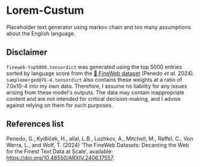# Lorem-Custum
Placeholder text generator using markov chain and too many assumptions about the English language.


## Disclaimer
`fineweb-top5000.tensordict` was generated using the top 5000 entries sorted by language score from the <a href="https://huggingface.co/datasets/HuggingFaceFW/fineweb">🍷 FineWeb dataset</a> (Penedo _et al._ 2024). `samplemerged@7E-4.tensordict` also contains these weights at a ratio of 7.0x10-4 into my own data. Therefore, I assume no liability for any issues arising from these model's outputs. The data may contain inappropriate content and are not intended for critical decision-making, and I advise against relying on them for such purposes.

## References list
Penedo, G., Kydlíček, H., allal, L.B., Lozhkov, A., Mitchell, M., Raffel, C., Von Werra, L., and Wolf, T. (2024) ‘The FineWeb Datasets: Decanting the Web for the Finest Text Data at Scale’, available: https://doi.org/10.48550/ARXIV.2406.17557.
